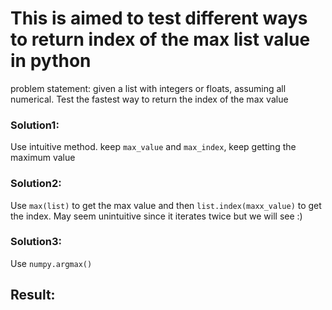 # This is aimed to test different ways to return index of the max list value in python

problem statement: given a list with integers or floats, assuming all numerical. Test the fastest way to return the index of the max value


### Solution1:

Use intuitive method. keep `max_value` and `max_index`, keep getting the maximum value


### Solution2:

Use `max(list)` to get the max value and then `list.index(maxx_value)` to get the index. May seem unintuitive since it iterates twice but we will see :)


### Solution3:

Use `numpy.argmax()` 


## Result:
